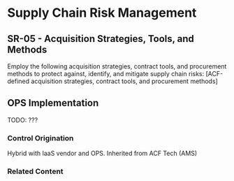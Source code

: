 # Supply Chain Risk Management
## SR-05 - Acquisition Strategies, Tools, and Methods

Employ the following acquisition strategies, contract tools, and procurement methods to protect against, identify, and mitigate supply chain risks: [ACF-defined acquisition strategies, contract tools, and procurement methods]

## OPS Implementation

TODO: ???

### Control Origination

Hybrid with IaaS vendor and OPS. Inherited from ACF Tech (AMS)

### Related Content
